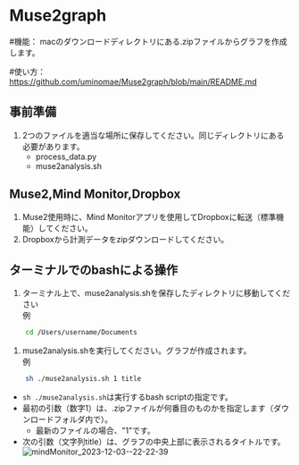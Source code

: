 # Muse2graph

#機能：
macのダウンロードディレクトリにある.zipファイルからグラフを作成します。

#使い方：
https://github.com/uminomae/Muse2graph/blob/main/README.md
## 事前準備
1. 2つのファイルを適当な場所に保存してください。同じディレクトリにある必要があります。
	-  process_data.py
	- muse2analysis.sh
## Muse2,Mind Monitor,Dropbox
1. Muse2使用時に、Mind Monitorアプリを使用してDropboxに転送（標準機能）してください。
1. Dropboxから計測データをzipダウンロードしてください。

## ターミナルでのbashによる操作
1. ターミナル上で、muse2analysis.shを保存したディレクトリに移動してください  
例
```bash 
	cd /Users/username/Documents
```
1. muse2analysis.shを実行してください。グラフが作成されます。  
例　
```bash
	sh ./muse2analysis.sh 1 title
```
- `sh ./muse2analysis.sh`は実行するbash scriptの指定です。
- 最初の引数（数字1）は、.zipファイルが何番目のものかを指定します（ダウンロードフォルダ内で）。
	- 最新のファイルの場合、"1"です。
- 次の引数（文字列title）は、グラフの中央上部に表示されるタイトルです。
![mindMonitor_2023-12-03--22-22-39](https://github.com/uminomae/Muse2graph/assets/101631407/ed6034ab-c33a-484f-b6a1-78859f2832ad)
